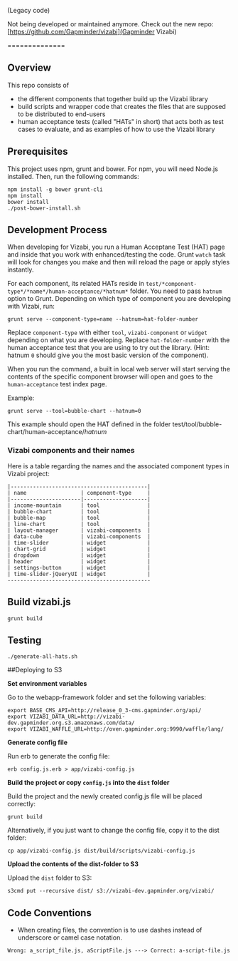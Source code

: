 (Legacy code)

Not being developed or maintained anymore. Check out the new repo: [https://github.com/Gapminder/vizabi](Gapminder Vizabi)

==============

## Overview

This repo consists of

* the different components that together build up the Vizabi library
* build scripts and wrapper code that creates the files that are supposed to be distributed to end-users
* human acceptance tests (called "HATs" in short) that acts both as test cases to evaluate, and as examples of how to use the Vizabi library

## Prerequisites

This project uses npm, grunt and bower. For npm, you will need Node.js installed. Then, run the following commands:

    npm install -g bower grunt-cli
    npm install
    bower install
    ./post-bower-install.sh

## Development Process

When developing for Vizabi, you run a Human Acceptane Test (HAT) page and inside that you work with enhanced/testing the code. Grunt `watch` task will look for changes you make and then will reload the page or apply styles instantly.

For each component, its related HATs reside in `test/*component-type*/*name*/human-acceptance/*hatnum*` folder. You need to pass `hatnum` option to Grunt. Depending on which type of component you are developing with Vizabi, run:

    grunt serve --component-type=name --hatnum=hat-folder-number

Replace `component-type` with either `tool`, `vizabi-component` or `widget` depending on what you are developing.
Replace `hat-folder-number` with the human acceptance test that you are using to try out the library. (Hint: hatnum `0` should give you the most basic version of the component).

When you run the command, a built in local web server will start serving the contents of the specific component
browser will open and goes to the `human-acceptance` test index page.

Example:

    grunt serve --tool=bubble-chart --hatnum=0

This example should open the HAT defined in the folder test/tool/bubble-chart/human-acceptance/*hatnum*

### Vizabi components and their names

Here is a table regarding the names and the associated component types in Vizabi project:

    |-------------------------------------------|
    | name                 | component-type     |
    |----------------------|--------------------|
    | income-mountain      | tool               |
    | bubble-chart         | tool               |
    | bubble-map           | tool               |
    | line-chart           | tool               |
    | layout-manager       | vizabi-components  |
    | data-cube            | vizabi-components  |
    | time-slider          | widget             |
    | chart-grid           | widget             |
    | dropdown             | widget             |
    | header               | widget             |
    | settings-button      | widget             |
    | time-slider-jQueryUI | widget             |
    ---------------------------------------------

## Build vizabi.js

    grunt build

## Testing

    ./generate-all-hats.sh

##Deploying to S3

**Set environment variables**

Go to the webapp-framework folder and set the following variables:
```
export BASE_CMS_API=http://release_0_3-cms.gapminder.org/api/
export VIZABI_DATA_URL=http://vizabi-dev.gapminder.org.s3.amazonaws.com/data/
export VIZABI_WAFFLE_URL=http://oven.gapminder.org:9990/waffle/lang/
```

**Generate config file**

Run erb to generate the config file:
```
erb config.js.erb > app/vizabi-config.js 
```

**Build the project or copy ```config.js``` into the ```dist``` folder**

Build the project and the newly created config.js file will be placed correctly:
```
grunt build
```

Alternatively, if you just want to change the config file, copy it to the dist folder:
```
cp app/vizabi-config.js dist/build/scripts/vizabi-config.js 
```

**Upload the contents of the dist-folder to S3**

Upload the ```dist``` folder to S3:
```
s3cmd put --recursive dist/ s3://vizabi-dev.gapminder.org/vizabi/
```

## Code Conventions
* When creating files, the convention is to use dashes instead of underscore or camel case notation.
```
Wrong: a_script_file.js, aScriptFile.js ---> Correct: a-script-file.js
```



